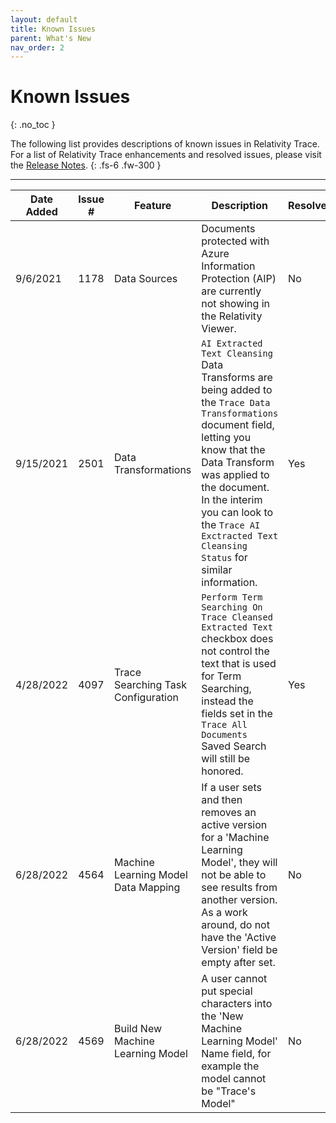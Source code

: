 ```yaml
---
layout: default
title: Known Issues
parent: What's New
nav_order: 2
---
```


# Known Issues
{: .no_toc }

The following list provides descriptions of known issues in Relativity Trace. For a list of Relativity Trace enhancements and resolved issues, please visit the [Release Notes](/release_notes.md).
{: .fs-6 .fw-300 }

---

| Date Added | Issue # | Feature      | Description                                                  | Resolved |
| ---------- | ------- | ------------ | ------------------------------------------------------------ | -------- |
| 9/6/2021   | 1178    | Data Sources | Documents protected with Azure Information Protection (AIP) are currently not showing in the Relativity Viewer. | No       |
| 9/15/2021  | 2501    | Data Transformations | `AI Extracted Text Cleansing` Data Transforms are being added to the `Trace Data Transformations` document field, letting you know that the Data Transform was applied to the document. In the interim you can look to the `Trace AI Exctracted Text Cleansing Status` for similar information. | Yes |
| 4/28/2022  | 4097    | Trace Searching Task Configuration | `Perform Term Searching On Trace Cleansed Extracted Text` checkbox does not control the text that is used for Term Searching, instead the fields set in the `Trace All Documents` Saved Search will still be honored. | Yes |
| 6/28/2022  | 4564    | Machine Learning Model Data Mapping | If a user sets and then removes an active version for a 'Machine Learning Model', they will not be able to see results from another version. As a work around, do not have the 'Active Version' field be empty after set.| No |
| 6/28/2022  | 4569    | Build New Machine Learning Model | A user cannot put special characters into the 'New Machine Learning Model' Name field, for example the model cannot be "Trace's Model" | No |
